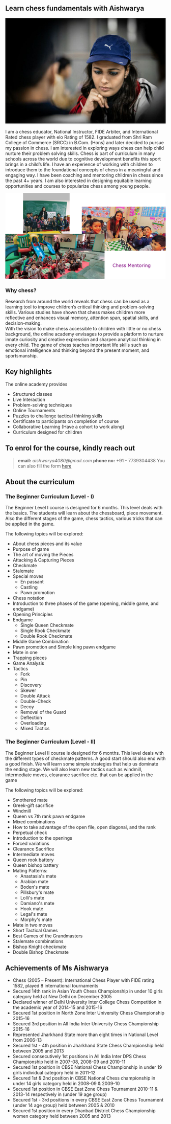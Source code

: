 ## Learn chess fundamentals with Aishwarya

![](./pic-1.jpg)

I am a chess educator, National Instructor, FIDE Arbiter, and International Rated chess player with elo Rating of 1582. I graduated from Shri Ram College of Commerce (SRCC) in B.Com. (Hons) and later decided to pursue my passion in chess. I am interested in exploring ways chess can help child nurture their problem solving skills. Chess is part of curriculum in many schools across the world due to cognitive development benefits this sport brings in a child’s life. I have an experience of working with children to introduce them to the foundational concepts of chess in a meaningful and engaging way. I have been coaching and mentoring children in chess since the past 4+ years. I am also interested in designing equitable learning opportunities and courses to popularize chess among young people. 

![](./chess-pic-1.png)

### Why chess?

Research from around the world reveals that chess can be used as a learning tool to improve children’s critical thinking and problem-solving skills. Various studies have shown that chess makes children more reflective and enhances visual memory, attention span, spatial skills, and  decision-making.  
With the vision to make chess accessible to children with little or no chess background, the online academy envisages to provide a platform to nurture innate curiosity and creative expression and sharpen analytical thinking in every child. The game of chess teaches important life skills such as emotional intelligence and thinking beyond the present moment, and sportsmanship.

## Key highlights

The online academy provides
- Structured classes
- Live Interaction 
- Problem-solving techniques
- Online Tournaments
- Puzzles to challenge tactical thinking skills 
- Certificate to participants on completion of course
- Collaborative Learning (Have a cohort to work along)
- Curriculum designed for children

## To enrol for the course, kindly reach out

> **email:** _aishwarya4080@gmail.com_
> **phone no:** +91 - 7739304438
> You can also fill the form [here](https://docs.google.com/forms/d/e/1FAIpQLSel70RD2ATSbWHFtL2qOEg09xEYcKQj_FpQ2b2helC9SGYRaQ/viewform)

## About the curriculum

### The Beginner Curriculum (Level - I)

The Beginner Level I course is designed for 6 months. This level deals with the basics. The students will learn about the chessboard, piece movement. Also the different stages of the game, chess tactics, various tricks that can be applied in the game.

The following topics will be explored:

- About chess pieces and its value
- Purpose of game
- The art of moving the Pieces
- Attacking & Capturing Pieces
- Checkmate
- Stalemate
- Special moves
  - En passant
  - Castling
  - Pawn promotion
- Chess notation
- Introduction to three phases of the game (opening, middle game, and endgame)
- Opening Principles
- Endgame
  - Single Queen Checkmate
  - Single Rook Checkmate
  - Double Rook Checkmate
- Middle Game Combination
- Pawn promotion and Simple king pawn endgame
- Mate in one
- Trapping pieces
- Game Analysis
- Tactics
  - Fork
  - Pin
  - Discovery
  - Skewer
  - Double Attack
  -  Double-Check
  - Decoy
  - Removal of the Guard
  - Deflection
  - Overloading
  - Mixed Tactics

### The Beginner Curriculum (Level - II)

The Beginner Level II course is designed for 6 months. This level deals with the different types of checkmate patterns. A good start should also end with a good finish. We will learn some simple strategies that help us dominate the ending stage. We will also learn new tactics such as windmill, intermediate moves, clearance sacrifice etc. that can be applied in the game

The following topics will be explored:

- Smothered mate
- Greek-gift sacrifice
- Windmill
- Queen vs 7th rank pawn endgame
- Mixed combinations
- How to take advantage of the open file, open diagonal, and the rank
- Perpetual check
- Introduction to the openings
- Forced variations
- Clearance Sacrifice
- Intermediate moves
- Queen rook battery
- Queen bishop battery
- Mating Patterns:
  - Anastasia's mate
  - Arabian mate
  - Boden\'s mate
  - Pillsbury's mate
  - Lolli's mate
  - Damiano's mate
  - Hook mate
  - Legal's mate
  - Morphy's mate
- Mate in two moves
- Short Tactical Games
- Best Games of the Grandmasters
- Stalemate combinations
- Bishop Knight checkmate
- Double Bishop Checkmate

## Achievements of Ms Aishwarya

- Chess (2005 – Present): International Chess Player with FIDE rating 1582, played 8 international tournaments
- Secured 14th rank in Asian Youth Chess Championship in under 10 girls category held at New Delhi on December 2005
- Declared winner of Delhi University Inter College Chess Competition in the academic year of 2014-15 and 2015-16
- Secured 1st position in North Zone Inter University Chess Championship 2015-16
- Secured 3rd position in All India Inter University Chess Championship 2015-16
- Represented Jharkhand State more than eight times in National Level from 2006-13
- Secured 1st - 4th position in Jharkhand State Chess Championship held between 2005 and 2013
- Secured consecutively 1st positions in All India Inter DPS Chess Championship held in 2007-08, 2008-09 and 2010-11
- Secured 1st position in CBSE National Chess Championship in under 19 girls individual category held in 2011-12
- Secured 1st & 2nd position in CBSE National Chess championship in under 14 girls category held in 2008-09 & 2009-10
- Secured 1st position in CBSE East Zone Chess Tournament 2010-11 & 2013-14 respectively in (under 19 age group)
- Secured 1st - 3rd positions in every CBSE East Zone Chess Tournament (under 14 age group) held between 2005 & 2010
- Secured 1st position in every Dhanbad District Chess Championship women category held between 2005 and 2013

